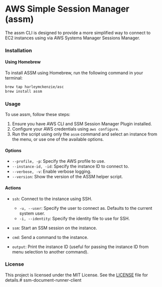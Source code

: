 # AWS Simple Session Manager (assm)

The assm CLI is designed to provide a more simplified way to connect to EC2 instances using via AWS Systems Manager Sessions Manager.

### Installation

#### Using Homebrew

To install ASSM using Homebrew, run the following command in your terminal:

```bash
brew tap harleymckenzie/asc
brew install assm
```

### Usage
To use assm, follow these steps:

1. Ensure you have AWS CLI and SSM Session Manager Plugin installed.
2. Configure your AWS credentials using `aws configure`.
3. Run the script using only the `assm` command and select an instance from the menu, or use one of the available options.

#### Options

- `--profile, -p`: Specify the AWS profile to use.
- `--instance-id, -id`: Specify the instance ID to connect to.
- `--verbose, -v`: Enable verbose logging.
- `--version`: Show the version of the ASSM helper script.

#### Actions

- `ssh`: Connect to the instance using SSH.
  - `-u, --user`: Specify the user to connect as. Defaults to the current system user.
  - `-i, --identity`: Specify the identity file to use for SSH.

- `ssm`: Start an SSM session on the instance.

- `cmd`: Send a command to the instance.

- `output`: Print the instance ID (useful for passing the instance ID from menu selection to another command).


### License

This project is licensed under the MIT License. See the [LICENSE](https://github.com/harleymckenzie/assm/blob/main/LICENSE) file for details.# ssm-document-runner-client
